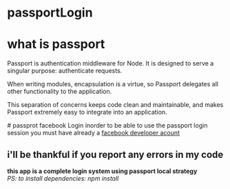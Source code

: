 # passportLogin
# what is passport

<p>Passport is authentication middleware for Node. It is designed to serve a singular purpose: authenticate requests.</p>
When writing modules, encapsulation is a virtue, so Passport delegates all other functionality to the application. </p>
<p>This separation of concerns keeps code clean and maintainable, and makes Passport extremely easy to integrate into an application.</p>
# passprot facebook Login 
inorder to be able to use the passport login session you must have already a <a href="https://www.google.dz/url?sa=t&rct=j&q=&esrc=s&source=web&cd=1&cad=rja&uact=8&ved=0ahUKEwj7ysuSgrvRAhUHRhQKHYGYChoQFggdMAA&url=https%3A%2F%2Fdevelopers.facebook.com%2F&usg=AFQjCNFHqeIxoPL7hXOkCaa60cx6I6dGnQ&sig2=8kn8N8CRnLZwwBXG3VMK0A" title="get started"> facebook developer acount</a></br>
<h2>i'll be thankful if you report any errors in my code</h2>
<strong>this app is a complete login system using passport local strategy</strong></br>
<em>PS: to install dependencies: npm install </em>
